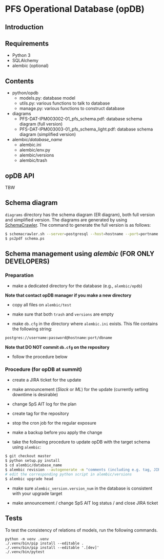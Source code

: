 # PFS Operational Database (opDB)

## Introduction

## Requirements
* Python 3
* SQLAlchemy
* alembic (optional)

## Contents

* python/opdb
    * models.py: database model
    * utils.py: various functions to talk to database
    * manage.py: various functions to construct database
* diagrams
    * PFS-DAT-IPM003002-01_pfs_schema.pdf: database schema diagram (full version)
    * PFS-DAT-IPM003003-01_pfs_schema_light.pdf: database schema diagram (simplified version)
* alembic/*database_name*
    * alembic.ini
    * alembic/env.py
    * alembic/versions
    * alembic/trash

## opDB API

TBW

## Schema diagram
`diagrams` directory has the schema diagram (ER diagram), both full version and simplified version. The diagrams are generated by using <a href="https://www.schemacrawler.com/" target="_blank">SchemaCrawler</a>. The command to generate the full version is as follows:

```sh
$ schemacrawler.sh --server=postgresql --host=hostname --port=portname --database=dbname --schemas=public --user=username --password=password --info-level=standard --command=schema --log-level=CONFIG  --portable-names  --title='PFS Operational Database'  --output-format=ps2 --output-file=schema.ps --no-remarks
$ ps2pdf schema.ps
```

## Schema management using *alembic* (FOR ONLY DEVELOPERS)

### Preparation

* make a dedicated directory for the database (e.g., `alembic/opdb`) 

__Note that contact opDB manager if you make a new directory__

* copy all files on `alembic/test`

* make sure that both `trash` and `versions` are empty

* make `db.cfg` in the directory where `alembic.ini` exists. This file contains the following string:
```sh
postgres://username:password@hostname:port/dbname
```

__Note that DO NOT commit `db.cfg` on the repository__

* follow the procedure below

### Procedure (for opDB at summit)

* create a JIRA ticket for the update

* make announcement (_Slack_ or _ML_) for the update (currently setting downtime is desirable)

* change SpS AIT log for the plan

* create tag for the repository

* stop the cron job for the regular exposure

* make a backup before you apply the change

* take the following procedure to update opDB with the target schema using `alembic`:

```sh
$ git checkout master
$ python setup.py install
$ cd alembic/database_name
$ alembic revision --autogenerate -m "comments (including e.g. tag, JIRA ticket number)"
# edit the corresponding python script in alembic/versions
$ alembic upgrade head
```

* make sure `alembic_version.version_num` in the database is consistent with your upgrade target

* make announcement / change SpS AIT log status / and close JIRA ticket

## Tests

To test the consistency of relations of models, run the following commands.

```
python -m venv .venv
./.venv/bin/pip install --editable .
./.venv/bin/pip install --editable '.[dev]'
./.venv/bin/pytest
```
